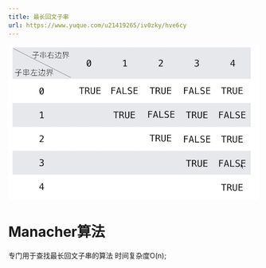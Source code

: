 ```yaml
---
title: 最长回文子串
url: https://www.yuque.com/u21419265/iv0zky/hve6cy
---
```


![image.png](../../assets/algo/hve6cy/1644459879891-1db0f2c3-be22-4e63-bbe6-fdc1713d054d.png)

<a name="R9lUX"></a>

# Manacher算法

专门用于查找最长回文子串的算法 时间复杂度O(n);
